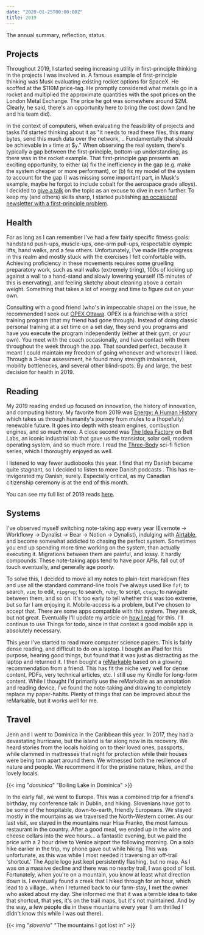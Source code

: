 ```yaml
---
date: "2020-01-25T00:00:00Z"
title: 2019
---
```


The annual summary, reflection, status.

## Projects

Throughout 2019, I started seeing increasing utility in first-principle thinking
in the projects I was involved in. A famous example of first-principle thinking
was Musk evaluating existing rocket options for SpaceX. He scoffed at the $110M
price-tag. He promptly considered what metals go in a rocket and multiplied the
approximate quantities with the spot prices on the London Metal Exchange. The
price he got was somewhere around $2M. Clearly, he said, there's an opportunity
here to bring the cost down (and he and his team did).

In the context of computers, when evaluating the feasibility of projects and
tasks I'd started thinking about it as "it needs to read these files, this many
bytes, send this much data over the network, .. Fundamentally that should be
achievable in `x` time at $`y`." When observing the real system, there's
typically a gap between the first-principle, bottom-up understanding, as there
was in the rocket example. That first-principle gap presents an exciting
opportunity, to either (a) fix the inefficiency in the gap (e.g. make the system
cheaper or more performant), or (b) fix my model of the system to account for
the gap (I was missing some important part, in Musk's example, maybe he forgot
to include cobalt for the aerospace grade alloys). I decided to [give a
talk][napkin-talk] on the topic as an excuse to dive in even further. To keep my
(and others) skills sharp, I started publishing [an occasional newsletter with a
first-principle problem][napkin-news].


## Health

For as long as I can remember I've had a few fairly specific fitness goals:
handstand push-ups, muscle-ups, one-arm pull-ups, respectable olympic lifts,
hand walks, and a few others. Unfortunately, I've made little progress in this
realm and mostly stuck with the exercises I felt comfortable with. Achieving
proficiency in these movements requires some gruelling preparatory work, such as
wall walks (extremely tiring), 100s of kicking up against a wall to a hand-stand
and slowly lowering yourself (15 minutes of this is enervating), and feeling
sketchy about cleaning above a certain weight. Something that takes a lot of
energy and time to figure out on your own.

Consulting with a good friend (who's in impeccable shape) on the issue, he
recommended I seek out [OPEX Ottawa](https://opexottawa.com/). OPEX is a
franchise with a strict training program (that my friend had gone through).
Instead of doing classic personal training at a set time on a set day, they send
you programs and have you execute the program independently (either at their
gym, or your own). You meet with the coach occasionally, and have contact with
them throughout the week through the app. That sounded perfect, because it meant
I could maintain my freedom of going whenever and wherever I liked. Through a
3-hour assessment, he found many strength imbalances, mobility bottlenecks, and
several other blind-spots. By and large, the best decision for health in 2019.

## Reading

My 2019 reading ended up focused on innovation, the history of innovation, and
computing history. My favorite from 2019 was [Energy: A Human
History][energy-review] which takes us through humanity's journey from mules to
a (hopefully) renewable future. It goes into depth with steam engines,
combustion engines, and so much more. A close second was [The Idea
Factory](https://www.goodreads.com/review/show/3043739089) on Bell Labs, an
iconic industrial lab that gave us the transistor, solar cell, modern operating
system, and so much more. I read the
[Three-Body](https://www.amazon.com/Three-Body-Problem-Boxed-Set-Remembrance/dp/1250254493/ref=sr_1_3?keywords=three+body&qid=1579956754&sr=8-3)
sci-fi fiction series, which I thoroughly enjoyed as well.

I listened to way fewer audiobooks this year. I find that my Danish became quite
stagnant, so I decided to listen to more Danish podcasts . This has
re-invigorated my Danish, surely. Especially critical, as my Canadian
citizenship ceremony is at the end of this month.

You can see my full list of 2019 reads
[here](https://www.goodreads.com/review/list/38623347?order=d&shelf=read&sort=date_read).

## Systems

I've observed myself switching note-taking app every year (Evernote -> Workflowy
-> Dynalist -> Bear -> Notion -> Dynalist), indulging with
[Airtable](/airtable), and become somewhat addicted to chasing the perfect
system. Sometimes you end up spending more time working on the system, than
actually executing it. Migrations between them are painful, and lossy. It hardly
compounds. These note-taking apps tend to have poor APIs, fall out of touch
eventually, and generally age poorly.

To solve this, I decided to move all my notes to plain-text markdown files and
use all the standard command-line tools I've always used like `fzf`; to search,
`vim`; to edit, `ripgrep`; to search, `ruby`; to script, `ctags`; to navigate
between them, and so on. It's too early to tell whether this was too extreme,
but so far I am enjoying it. Mobile-access is a problem, but I've chosen to
accept that. There are some apps compatible with this system. They are ok, but
not great. Eventually I'll update my article on [how I read](/read) for this.
I'll continue to use Things for todo, since in that context a good mobile app is
absolutely necessary.

This year I've started to read more computer science papers. This is fairly
dense reading, and difficult to do on a laptop. I bought an iPad for this
purpose, hearing good things, but found that it was just as distracting as the
laptop and returned it. I then bought a [reMarkable](https://remarkable.com/)
based on a glowing recommendation from a friend. This has fit the niche very
well for dense content, PDFs, very technical articles, etc. I still use my
Kindle for long-form content. While I thought I'd primarily use the reMarkable
as an annotation and reading device, I've found the note-taking and drawing to
completely replace my paper-habits. Plenty of things that can be improved about
the reMarkable, but it works well for me.

## Travel

Jenn and I went to Dominica in the Caribbean this year. In 2017, they had a
devastating hurricane, but the island is far along now in its recovery.  We
heard stories from the locals holding on to their loved ones, passports, while
clammed in mattresses that night for protection while their houses were being
torn apart around them. We witnessed both the resilience of nature and people.
We recommend it for the pristine nature, hikes, and the lovely locals.

{{< img "*dominica*" "Boiling Lake in Dominica" >}}

In the early fall, we went to Europe. This was a combined trip for a friend's
birthday, my conference talk in Dublin, and hiking. Slovenians have got to be
some of the hospitable, down-to-earth, friendly Europeans. We stayed mostly in
the mountains as we traversed the North-Western corner. As our last visit, we
stayed in the mountains near Hisa Franko, the most famous restaurant in the
country. After a good meal, we ended up in the wine and cheese cellars into the
wee hours... a fantastic evening, but we paid the price with a 2 hour drive to
Venice airport the following morning. On a solo hike earlier in the trip, my
phone gave out while hiking. This was unfortunate, as this was while I most
needed it traversing an off-trail 'shortcut.' The Apple logo just kept
persistently flashing, but no map. As I was on a massive decline and there was
no nearby trail, I was good ol' lost. Fortunately, when you're on a mountain,
you know at least what direction down is. I eventually found a creek that I
hiked through for an hour, which lead to a village.. when I returned
back to our farm-stay, I met the owner who asked about my day. She informed me
that it was a terrible idea to take that shortcut, that yes, it's on the trail
maps, but it's not maintained.  And by the way, a few people die in these
mountains every year (I am thrilled I didn't know this while I was out there).

{{< img "*slovenia*" "The mountains I got lost in" >}}

[napkin-talk]: https://www.youtube.com/watch?v=IxkSlnrRFqc
[napkin-news]: https://sirupsen.com/napkin
[energy-review]: https://www.goodreads.com/review/show/3008690448
